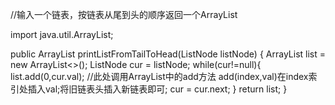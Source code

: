 //输入一个链表，按链表从尾到头的顺序返回一个ArrayList

 import java.util.ArrayList;

 public ArrayList<Integer> printListFromTailToHead(ListNode listNode) {
         ArrayList<Integer> list = new ArrayList<>();
         ListNode cur = listNode;
        while(cur!=null){
            list.add(0,cur.val);   //此处调用ArrayList中的add方法 add(index,val)在index索引处插入val;将旧链表头插入新链表即可;
            cur = cur.next;
        }
        return list;
    }

